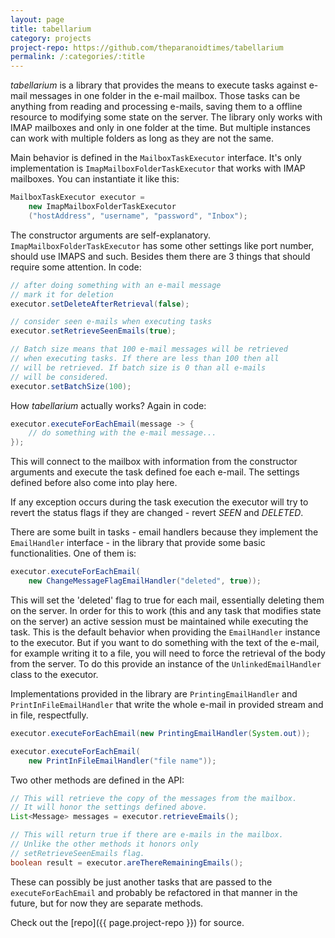 ```yaml
---
layout: page
title: tabellarium
category: projects
project-repo: https://github.com/theparanoidtimes/tabellarium
permalink: /:categories/:title
---
```


*tabellarium* is a library that provides the means to execute tasks against
e-mail messages in one folder in the e-mail mailbox. Those tasks can be anything
from reading and processing e-mails, saving them to a offline resource to
modifying some state on the server. The library only works with IMAP mailboxes
and only in one folder at the time. But multiple instances can work with multiple
folders as long as they are not the same.

Main behavior is defined in the `MailboxTaskExecutor` interface.
It's only implementation is `ImapMailboxFolderTaskExecutor` that works with IMAP
mailboxes. You can instantiate it like this:
```java
MailboxTaskExecutor executor =
    new ImapMailboxFolderTaskExecutor
    ("hostAddress", "username", "password", "Inbox");
```
The constructor arguments are self-explanatory. `ImapMailboxFolderTaskExecutor`
has some other settings like port number, should use IMAPS and such. Besides
them there are 3 things that should require some attention. In code:
```java
// after doing something with an e-mail message
// mark it for deletion
executor.setDeleteAfterRetrieval(false);

// consider seen e-mails when executing tasks
executor.setRetrieveSeenEmails(true);

// Batch size means that 100 e-mail messages will be retrieved
// when executing tasks. If there are less than 100 then all
// will be retrieved. If batch size is 0 than all e-mails
// will be considered.
executor.setBatchSize(100);
```

How *tabellarium* actually works? Again in code:
```java
executor.executeForEachEmail(message -> {
    // do something with the e-mail message...
});
```
This will connect to the mailbox with information from the constructor arguments
and execute the task defined foe each e-mail. The settings defined before also
come into play here.

If any exception occurs during the task execution the executor will try to revert
the status flags if they are changed - revert *SEEN* and *DELETED*.

There are some built in tasks - email handlers because they implement the
`EmailHandler` interface - in the library that provide some basic
functionalities. One of them is:
```java
executor.executeForEachEmail(
    new ChangeMessageFlagEmailHandler("deleted", true));
```
This will set the 'deleted' flag to true for each mail, essentially deleting them
on the server. In order for this to work (this and any task that modifies
state on the server) an active session must be maintained while executing the
task. This is the default behavior when providing the `EmailHandler` instance
to the executor. But if you want to do something with the text of the e-mail,
for example writing it to a file, you will need to force the retrieval of the
body from the server. To do this provide an instance of the
`UnlinkedEmailHandler` class to the executor.

Implementations provided in the library are `PrintingEmailHandler` and
`PrintInFileEmailHandler` that write the whole e-mail in provided stream and
in file, respectfully.
```java
executor.executeForEachEmail(new PrintingEmailHandler(System.out));

executor.executeForEachEmail(
    new PrintInFileEmailHandler("file name"));
```

Two other methods are defined in the API:
```java
// This will retrieve the copy of the messages from the mailbox.
// It will honor the settings defined above.
List<Message> messages = executor.retrieveEmails();

// This will return true if there are e-mails in the mailbox.
// Unlike the other methods it honors only
// setRetrieveSeenEmails flag.
boolean result = executor.areThereRemainingEmails();
```
These can possibly be just another tasks that are passed to the
`executeForEachEmail` and probably be refactored in that manner in the future,
but for now they are separate methods.

Check out the [repo]({{ page.project-repo }}) for source.
